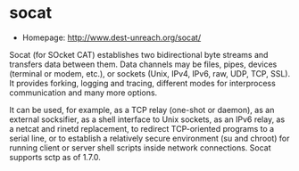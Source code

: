 # socat

* Homepage: http://www.dest-unreach.org/socat/

Socat (for SOcket CAT) establishes two bidirectional byte streams and
 transfers data between them. Data channels may be files, pipes, devices
 (terminal or modem, etc.), or sockets (Unix, IPv4, IPv6, raw, UDP, TCP,
 SSL). It provides forking, logging and tracing, different modes for
 interprocess communication and many more options.

 It can be used, for example, as a TCP relay (one-shot or daemon), as an
 external socksifier, as a shell interface to Unix sockets, as an IPv6
 relay, as a netcat and rinetd replacement, to redirect TCP-oriented
 programs to a serial line, or to establish a relatively secure environment
 (su and chroot) for running client or server shell scripts inside network
 connections. Socat supports sctp as of 1.7.0.
